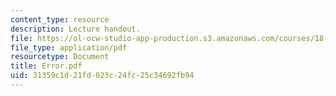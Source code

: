 ```yaml
---
content_type: resource
description: Lecture handout.
file: https://ol-ocw-studio-app-production.s3.amazonaws.com/courses/18-330-introduction-to-numerical-analysis-spring-2004/31359c1d21fd023c24fc25c34692fb94_Error.pdf
file_type: application/pdf
resourcetype: Document
title: Error.pdf
uid: 31359c1d-21fd-023c-24fc-25c34692fb94
---
```

